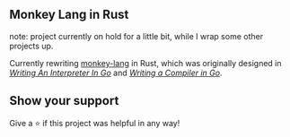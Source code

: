 ## Monkey Lang in Rust

note: project currently on hold for a little bit, while I wrap some other projects up.

Currently rewriting [monkey-lang](https://github.com/bradford-hamilton/monkey-lang) in Rust, which was originally designed in [_Writing An Interpreter In Go_](https://interpreterbook.com/) and [_Writing a Compiler in Go_](https://compilerbook.com).

## Show your support

Give a ⭐ if this project was helpful in any way!
